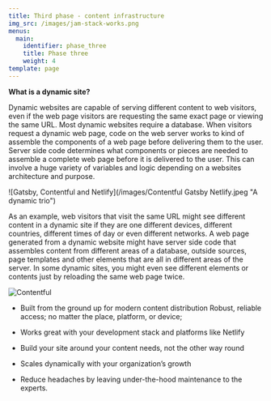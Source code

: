 ```yaml
---
title: Third phase - content infrastructure
img_src: /images/jam-stack-works.png
menus:
  main:
    identifier: phase_three
    title: Phase three
    weight: 4
template: page
---
```

**What is a dynamic site?**

Dynamic websites are capable of serving different content to web visitors, even if the web page visitors are requesting the same exact page or viewing the same URL. Most dynamic websites require a database. When visitors request a dynamic web page, code on the web server works to kind of assemble the components of a web page before delivering them to the user. Server side code determines what components or pieces are needed to assemble a complete web page before it is delivered to the user. This can involve a huge variety of variables and logic depending on a websites architecture and purpose.

![Gatsby, Contentful and Netlify](/images/Contentful Gatsby Netlify.jpeg "A dynamic trio")

As an example, web visitors that visit the same URL might see different content in a dynamic site if they are one different devices, different countries, different times of day or even different networks. A web page generated from a dynamic website might have server side code that assembles content from different areas of a database, outside sources, page templates and other elements that are all in different areas of the server. In some dynamic sites, you might even see different elements or contents just by reloading the same web page twice.

![Contentful](/images/Contentful_gross.jpeg "Static site generators + content infrastructure")

* Built from the ground up for modern content distribution Robust, reliable access; no matter the place, platform, or device;

* Works great with your development stack and platforms like Netlify

* Build your site around your content needs, not the other way round

* Scales dynamically with your organization’s growth

* Reduce headaches by leaving under-the-hood maintenance to the experts.
